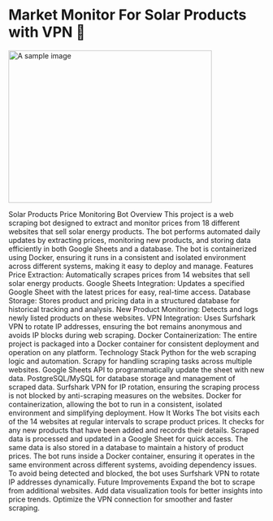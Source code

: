 # Market Monitor For Solar Products with VPN 🔆
<img src="https://blog.feniceenergy.com/wp-content/uploads/2024/05/how-is-solar-energy-useful-to-us.jpg" alt="A sample image" width="400" height="300">

Solar Products Price Monitoring Bot Overview This project is a web scraping bot designed to extract and monitor prices from 18 different websites that sell solar energy products. The bot performs automated daily updates by extracting prices, monitoring new products, and storing data efficiently in both Google Sheets and a database. The bot is containerized using Docker, ensuring it runs in a consistent and isolated environment across different systems, making it easy to deploy and manage. Features Price Extraction: Automatically scrapes prices from 14 websites that sell solar energy products. Google Sheets Integration: Updates a specified Google Sheet with the latest prices for easy, real-time access. Database Storage: Stores product and pricing data in a structured database for historical tracking and analysis. New Product Monitoring: Detects and logs newly listed products on these websites. VPN Integration: Uses Surfshark VPN to rotate IP addresses, ensuring the bot remains anonymous and avoids IP blocks during web scraping. Docker Containerization: The entire project is packaged into a Docker container for consistent deployment and operation on any platform. Technology Stack Python for the web scraping logic and automation. Scrapy for handling scraping tasks across multiple websites. Google Sheets API to programmatically update the sheet with new data. PostgreSQL/MySQL for database storage and management of scraped data. Surfshark VPN for IP rotation, ensuring the scraping process is not blocked by anti-scraping measures on the websites. Docker for containerization, allowing the bot to run in a consistent, isolated environment and simplifying deployment. How It Works The bot visits each of the 14 websites at regular intervals to scrape product prices. It checks for any new products that have been added and records their details. Scraped data is processed and updated in a Google Sheet for quick access. The same data is also stored in a database to maintain a history of product prices. The bot runs inside a Docker container, ensuring it operates in the same environment across different systems, avoiding dependency issues. To avoid being detected and blocked, the bot uses Surfshark VPN to rotate IP addresses dynamically. Future Improvements Expand the bot to scrape from additional websites. Add data visualization tools for better insights into price trends. Optimize the VPN connection for smoother and faster scraping.
